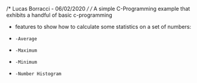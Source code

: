 /* Lucas Borracci - 06/02/2020 */
/* A simple C-Programming example that exhibits a handful of basic c-programming
 * features to show how to calculate some statistics on a set of numbers:
 *     -Average
 *     -Maximum
 *     -Minimum
 *     -Number Histogram
